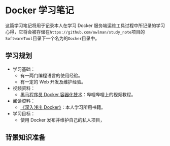 # Docker 学习笔记

这篇学习笔记将用于记录本人在学习 Docker 服务端运维工具过程中所记录的学习心得，它将会被存储在`https://github.com/owlman/study_note`项目的`SoftwareTool`目录下一个名为的`Docker`目录中。

## 学习规划

- 学习基础：
  - 有一两门编程语言的使用经验。
  - 有一定的 Web 开发及维护经验。
- 视频资料：
  - [黑马程序员 Docker 容器化技术](https://www.bilibili.com/video/BV1CJ411T7BK)：哔哩哔哩上的视频教程。
- 阅读资料：
  - [《深入浅出 Docker》](https://book.douban.com/subject/30486354/)：本人学习所用书籍。
- 学习目标：
  - 使用 Docker 发布并维护自己的私人项目，

## 背景知识准备
